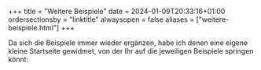 +++
title = "Weitere Beispiele"
date = 2024-01-09T20:33:16+01:00
ordersectionsby = "linktitle"
alwaysopen = false
aliases = ["weitere-beispiele.html"]
+++

Da sich die Beispiele immer wieder ergänzen, habe ich denen eine eigene kleine Startseite gewidmet, von der Ihr auf die jeweiligen Beispiele springen könnt:
